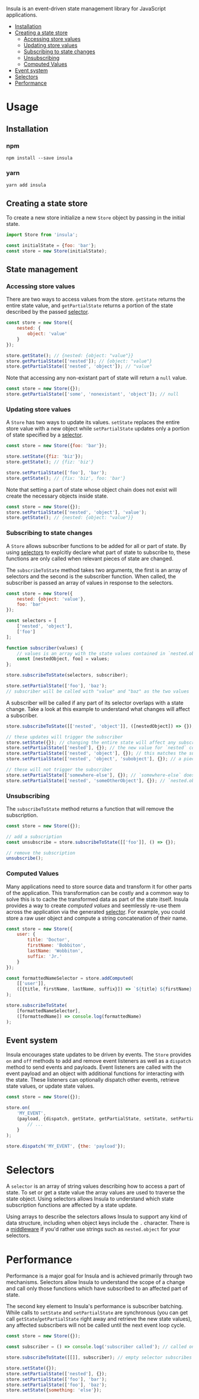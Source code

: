 Insula is an event-driven state management library for JavaScript applications.

* [Installation](#installation)
* [Creating a state store](#creating-a-state-store)
	* [Accessing store values](#accessing-store-values)
	* [Updating store values](#updating-store-values)
	* [Subscribing to state changes](#subscribing-to-changes)
	* [Unsubscribing](#unsubscribing)
	* [Computed Values](#computed-values)
* [Event system](#event-system)
* [Selectors](#selectors)
* [Performance](#performance)

# Usage

## Installation


### npm

`npm install --save insula`


### yarn

`yarn add insula`

## Creating a state store

To create a new store initialize a new `Store` object by passing in the initial state.

```javascript
import Store from 'insula';

const initialState = {foo: 'bar'};
const store = new Store(initialState);
```

## State management

### Accessing store values

There are two ways to access values from the store. `getState` returns the entire state value, and `getPartialState` returns a portion of the state described by the passed [selector](#selectors).

```javascript
const store = new Store({
    nested: {
        object: 'value'
    }
});

store.getState(); // {nested: {object: "value"}}
store.getPartialState(['nested']); // {object: "value"}
store.getPartialState(['nested', 'object']); // "value"
```

Note that accessing any non-existant part of state will return a `null` value.

```javascript
const store = new Store({});
store.getPartialState(['some', 'nonexistant', 'object']); // null
```

### Updating store values

A `Store` has two ways to update its values. `setState` replaces the entire store value with a new object while `setPartialState` updates only a portion of state specified by a [selector](#selectors).

```javascript
const store = new Store({foo: 'bar'});

store.setState({fiz: 'biz'});
store.getState(); // {fiz: 'biz'}

store.setPartialState(['foo'], 'bar');
store.getState(); // {fix: 'biz', foo: 'bar'}
```

Note that setting a part of state whose object chain does not exist will create the necessary objects inside state.

```javascript
const store = new Store({});
store.setPartialState(['nested', 'object'], 'value');
store.getState(); // {nested: {object: "value"}}
```

### Subscribing to state changes

A `Store` allows subscriber functions to be added for all or part of state. By using [selectors](#selectors) to explcitly declare what part of state to subscribe to, these functions are only called when relevant pieces of state are changed.

The `subscribeToState` method takes two arguments, the first is an array of selectors and the second is the subscriber function. When called, the subscriber is passed an array of values in response to the selectors.

```javascript
const store = new Store({
    nested: {object: 'value'},
    foo: 'bar'
});

const selectors = [
    ['nested', 'object'],
    ['foo']
];

function subscriber(values) {
    // values is an array with the state values contained in `nested.object` and `foo`
    const [nestedObject, foo] = values;
};

store.subscribeToState(selectors, subscriber);

store.setPartialState(['foo'], 'baz');
// subscriber will be called with "value" and "baz" as the two values
```

A subscriber will be called if any part of its selector overlaps with a state change. Take a look at this example to understand what changes will affect a subscriber.

```javascript
store.subscribeToState([['nested', 'object']], ([nestedObject]) => {});

// these updates will trigger the subscriber
store.setState({}); // changing the entire state will affect any subscriber
store.setPartialState(['nested'], {}); // the new value for `nested` could change `nested.object`
store.setPartialState(['nested', 'object'], {}); // this matches the subscriber
store.setPartialState(['nested', 'object', 'subobject'], {}); // a piece of state contained by the selector changed

// these will not trigger the subscriber
store.setPartialState(['somewhere-else'], {}); // `somewhere-else` doesn't match the selector at all
store.setPartialState(['nested', 'someOtherObject'], {}); // `nested.object` doesn't care about `nested.someOtherObject`
```

### Unsubscribing

The `subscribeToState` method returns a function that will remove the subscription.

```javascript
const store = new Store({});

// add a subscription
const unsubscribe = store.subscribeToState([['foo']], () => {});

// remove the subscription
unsubscribe();
```

### Computed Values

Many applications need to store source data and transform it for other parts of the application. This transformation can be costly and a common way to solve this is to cache the transformed data as part of the state itself. Insula provides a way to create _computed values_ and seemlessly re-use them across the application via the generated [selector](#selectors). For example, you could store a raw user object and compute a string concatenation of their name.

```javascript
const store = new Store({
    user: {
        title: 'Doctor',
        firstName: 'Bobbiton',
        lastName: 'Wobbiton',
        suffix: 'Jr.'
    }
});

const formattedNameSelector = store.addComputed(
    [['user']],
    ([{title, firstName, lastName, suffix}]) => `${title} ${firstName} ${lastName} ${suffix}`
);

store.subscribeToState(
    [formattedNameSelector],
    ([formattedName]) => console.log(formattedName)
);
```

## Event system

Insula encourages state updates to be driven by events. The `Store` provides `on` and `off` methods to add and remove event listeners as well as a `dispatch` method to send events and payloads. Event listeners are called with the event payload and an object with additional functions for interacting with the state. These listeners can optionally dispatch other events, retrieve state values, or update state values.

```javascript
const store = new Store({});

store.on(
    'MY_EVENT',
    (payload, {dispatch, getState, getPartialState, setState, setPartialState}) => {
        // ...
    }
);

store.dispatch('MY_EVENT', {the: 'payload'});
```

# Selectors

A `selector` is an array of string values describing how to access a part of state. To set or get a state value the array values are used to traverse the state object. Using selectors allows Insula to understand which state subscription functions are affected by a state update.

Using arrays to describe the selectors allows Insula to support any kind of data structure, including when object keys include the `.` character. There is a [middleware](https://github.com/chandlerprall/insula-stringselectors) if you'd rather use strings such as `nested.object` for your selectors.

# Performance

Performance is a major goal for Insula and is achieved primarily through two mechanisms. Selectors allow Insula to understand the scope of a change and call only those functions which have subscribed to an affected part of state.

The second key element to Insula's performance is subscriber batching. While calls to `setState` and `setPartialState` are synchronous (you can get call `getState`/`getPartialState` right away and retrieve the new state values), any affected subscribers will not be called until the next event loop cycle.

```javascript
const store = new Store({});

const subscriber = () => console.log('subscriber called'); // called only once in this example

store.subscribeToState([[]], subscriber); // empty selector subscribes to all state changes

store.setState({});
store.setPartialState(['nested'], {});
store.setPartialState(['foo'], 'bar');
store.setPartialState(['foo'], 'baz');
store.setState({something: 'else'});
```
